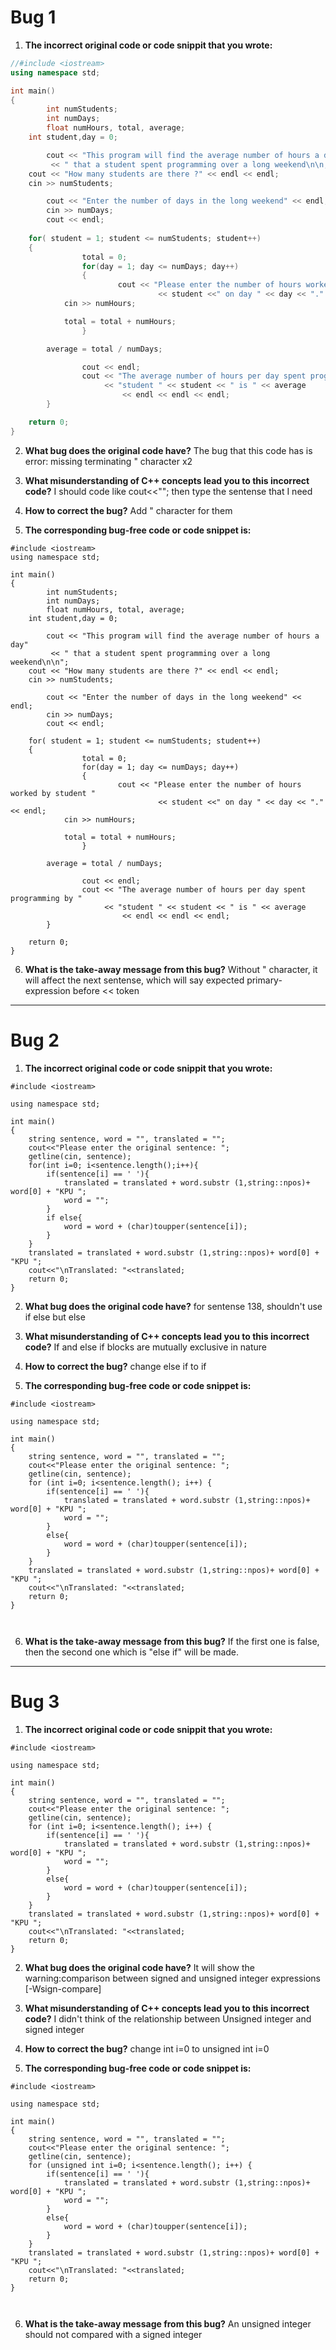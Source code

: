 # Bug 1

1. **The incorrect original code or code snippit that you wrote:**

``` cpp
//#include <iostream>
using namespace std;

int main()
{
        int numStudents;
        int numDays;
        float numHours, total, average;
    int student,day = 0;     

        cout << "This program will find the average number of hours a day 
         << " that a student spent programming over a long weekend\n\n;
    cout << "How many students are there ?" << endl << endl;
    cin >> numStudents; 

        cout << "Enter the number of days in the long weekend" << endl;
        cin >> numDays;
        cout << endl;
       
    for( student = 1; student <= numStudents; student++)
    {
                total = 0;
                for(day = 1; day <= numDays; day++)
                {
                        cout << "Please enter the number of hours worked by student " 
                                 << student <<" on day " << day << "." << endl;
            cin >> numHours;

            total = total + numHours;
                }

        average = total / numDays;

                cout << endl;
                cout << "The average number of hours per day spent programming by "
                     << "student " << student << " is " << average
                         << endl << endl << endl;
        }

    return 0;   
}


```

2. **What bug does the original code have?**
The bug that this code has is error: missing terminating " character x2
  

3. **What misunderstanding of C++ concepts lead you to this incorrect code?**
I should code like cout<<""; then type the sentense that I need

4. **How to correct the bug?**
Add " character for them

5. **The corresponding bug-free code or code snippet is:**

```
#include <iostream>
using namespace std;

int main()
{
        int numStudents;
        int numDays;
        float numHours, total, average;
    int student,day = 0;     

        cout << "This program will find the average number of hours a day" 
         << " that a student spent programming over a long weekend\n\n";
    cout << "How many students are there ?" << endl << endl;
    cin >> numStudents; 

        cout << "Enter the number of days in the long weekend" << endl;
        cin >> numDays;
        cout << endl;
       
    for( student = 1; student <= numStudents; student++)
    {
                total = 0;
                for(day = 1; day <= numDays; day++)
                {
                        cout << "Please enter the number of hours worked by student " 
                                 << student <<" on day " << day << "." << endl;
            cin >> numHours;

            total = total + numHours;
                }

        average = total / numDays;

                cout << endl;
                cout << "The average number of hours per day spent programming by "
                     << "student " << student << " is " << average
                         << endl << endl << endl;
        }

    return 0;   
}

```

6. **What is the take-away message from this bug?**
Without " character, it will affect the next sentense, which will say expected primary-expression before << token
---

# Bug 2

1. **The incorrect original code or code snippit that you wrote:**

```
#include <iostream>

using namespace std;

int main()
{
    string sentence, word = "", translated = "";                               
    cout<<"Please enter the original sentence: ";                               
    getline(cin, sentence);                                                   
    for(int i=0; i<sentence.length();i++){                                     
        if(sentence[i] == ' '){                                              
            translated = translated + word.substr (1,string::npos)+ word[0] + "KPU ";   
            word = "";                                                          
        }
        if else{                                                                 
            word = word + (char)toupper(sentence[i]);                          
        }
    }
    translated = translated + word.substr (1,string::npos)+ word[0] + "KPU ";   
    cout<<"\nTranslated: "<<translated;                                         
    return 0;
}

```

2. **What bug does the original code have?**
for sentense 138, shouldn't use if else but else
  
  

3. **What misunderstanding of C++ concepts lead you to this incorrect code?**
If and else if blocks are mutually exclusive in nature

4. **How to correct the bug?**
change else if to if

5. **The corresponding bug-free code or code snippet is:**

```
#include <iostream>

using namespace std;

int main()
{
    string sentence, word = "", translated = "";                               
    cout<<"Please enter the original sentence: ";                               
    getline(cin, sentence);                                                   
    for (int i=0; i<sentence.length(); i++) {                                     
        if(sentence[i] == ' '){                                              
            translated = translated + word.substr (1,string::npos)+ word[0] + "KPU ";   
            word = "";                                                          
        }
        else{                                                                 
            word = word + (char)toupper(sentence[i]);                          
        }
    }
    translated = translated + word.substr (1,string::npos)+ word[0] + "KPU ";   
    cout<<"\nTranslated: "<<translated;                                         
    return 0;
}



```

6. **What is the take-away message from this bug?**
If the first one is false, then the second one which is "else if" will be made.
---

# Bug 3

1. **The incorrect original code or code snippit that you wrote:**

```
#include <iostream>

using namespace std;

int main()
{
    string sentence, word = "", translated = "";                               
    cout<<"Please enter the original sentence: ";                               
    getline(cin, sentence);                                                   
    for (int i=0; i<sentence.length(); i++) {                                     
        if(sentence[i] == ' '){                                              
            translated = translated + word.substr (1,string::npos)+ word[0] + "KPU ";   
            word = "";                                                          
        }
        else{                                                                 
            word = word + (char)toupper(sentence[i]);                          
        }
    }
    translated = translated + word.substr (1,string::npos)+ word[0] + "KPU ";   
    cout<<"\nTranslated: "<<translated;                                         
    return 0;
}

```

2. **What bug does the original code have?**
It will show the warning:comparison between signed and unsigned integer expressions [-Wsign-compare]
  
  

3. **What misunderstanding of C++ concepts lead you to this incorrect code?**
I didn't think of the relationship between Unsigned integer and signed integer


4. **How to correct the bug?**
change int i=0 to unsigned int i=0

5. **The corresponding bug-free code or code snippet is:**

```
#include <iostream>

using namespace std;

int main()
{
    string sentence, word = "", translated = "";                               
    cout<<"Please enter the original sentence: ";                               
    getline(cin, sentence);                                                   
    for (unsigned int i=0; i<sentence.length(); i++) {                                     
        if(sentence[i] == ' '){                                              
            translated = translated + word.substr (1,string::npos)+ word[0] + "KPU ";   
            word = "";                                                          
        }
        else{                                                                 
            word = word + (char)toupper(sentence[i]);                          
        }
    }
    translated = translated + word.substr (1,string::npos)+ word[0] + "KPU ";   
    cout<<"\nTranslated: "<<translated;                                         
    return 0;
}



```

6. **What is the take-away message from this bug?**
An unsigned integer should not compared with a signed integer
